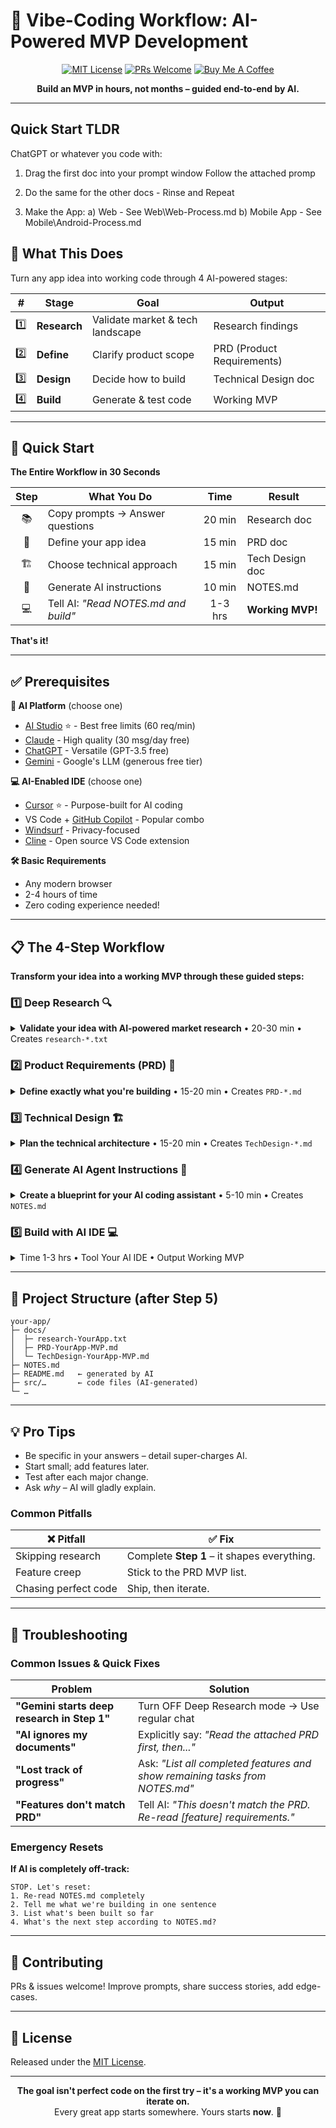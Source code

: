 # 🚀 Vibe-Coding Workflow: AI-Powered MVP Development

<div align="center">

[![MIT License](https://img.shields.io/badge/License-MIT-green.svg)](LICENSE)
[![PRs Welcome](https://img.shields.io/badge/PRs-welcome-brightgreen.svg)](http://makeapullrequest.com)
[![Buy Me A Coffee](https://img.shields.io/badge/☕-Buy%20Me%20A%20Coffee-yellow)](https://www.buymeacoffee.com/alpyalayg)

**Build an MVP in hours, not months – guided end-to-end by AI.**

</div>

---

## Quick Start TLDR
ChatGPT or whatever you code with: 

1) Drag the first doc into your prompt window
Follow the attached promp

2) Do the same for the other docs - Rinse and Repeat

3) Make the App:
a) Web - See Web\Web-Process.md
b) Mobile App - See Mobile\Android-Process.md



## 🎯 What This Does
Turn any app idea into working code through 4 AI-powered stages:

| # | Stage | Goal | Output |
|---|-------|------|--------|
| 1️⃣ | **Research** | Validate market & tech landscape | Research findings |
| 2️⃣ | **Define**  | Clarify product scope | PRD (Product Requirements) |
| 3️⃣ | **Design**  | Decide how to build | Technical Design doc |
| 4️⃣ | **Build**   | Generate & test code | Working MVP |

---

## 🏃 Quick Start

**The Entire Workflow in 30 Seconds**

| Step | What You Do | Time | Result |
|:---:|-------------|:----:|--------|
| 📚 | Copy prompts → Answer questions | 20 min | Research doc |
| 📝 | Define your app idea | 15 min | PRD doc |
| 🏗️ | Choose technical approach | 15 min | Tech Design doc |
| 🤖 | Generate AI instructions | 10 min | NOTES.md |
| 💻 | Tell AI: *"Read NOTES.md and build"* | 1-3 hrs | **Working MVP!** |

**That's it!**

---

## ✅ Prerequisites

**🤖 AI Platform** (choose one)
- [AI Studio](https://studio.google.com) ⭐ - Best free limits (60 req/min)
- [Claude](https://claude.ai) - High quality (30 msg/day free)
- [ChatGPT](https://chat.openai.com) - Versatile (GPT-3.5 free)
- [Gemini](https://gemini.google.com) - Google's LLM (generous free tier)

**💻 AI-Enabled IDE** (choose one)
- [Cursor](https://cursor.sh) ⭐ - Purpose-built for AI coding
- VS Code + [GitHub Copilot](https://github.com/features/copilot) - Popular combo
- [Windsurf](https://codeium.com/windsurf) - Privacy-focused
- [Cline](https://marketplace.visualstudio.com) - Open source VS Code extension

**🛠 Basic Requirements**
- Any modern browser
- 2-4 hours of time
- Zero coding experience needed!

---

## 📋 The 4-Step Workflow

**Transform your idea into a working MVP through these guided steps:**

### 1️⃣ Deep Research 🔍
<details>
<summary><b>Validate your idea with AI-powered market research</b> • 20-30 min • Creates <code>research-*.txt</code></summary>

**What this does:** Analyzes market opportunity, competitors, and technical feasibility

**How it works:**
1. Copy the entire `part1-deepresearch.md` file
2. Paste into any AI platform (AI Studio, Claude, ChatGPT, etc.)
3. Answer 5-6 questions about your idea (tailored to your experience level)
4. AI generates comprehensive research on market, competitors, and implementation options
5. Save the output as `research-[YourAppName].txt`

</details>

### 2️⃣ Product Requirements (PRD) 📝
<details>
<summary><b>Define exactly what you're building</b> • 15-20 min • Creates <code>PRD-*.md</code></summary>

**What this does:** Transforms your idea into clear, actionable product specifications

**How it works:**
1. Copy `part2-prd-generator.md` into a new Gemini chat
2. Attach your research findings when prompted
3. Answer questions about features, users, and success metrics
4. AI creates a professional PRD document
5. Save as `PRD-[YourAppName]-MVP.md`

</details>

### 3️⃣ Technical Design 🏗️
<details>
<summary><b>Plan the technical architecture</b> • 15-20 min • Creates <code>TechDesign-*.md</code></summary>

**What this does:** Decides the tech stack and implementation approach

**How it works:**
1. Copy `part3-tech-design-generator.md` into a new Gemini chat
2. Attach your PRD (required) and research (optional)
3. Answer questions about platform, complexity, and constraints
4. AI designs the technical architecture
5. Save as `TechDesign-[YourAppName]-MVP.md`

</details>

### 4️⃣ Generate AI Agent Instructions 🤖
<details>
<summary><b>Create a blueprint for your AI coding assistant</b> • 5-10 min • Creates <code>NOTES.md</code></summary>

**What this does:** Converts all previous docs into step-by-step coding instructions

**How it works:**
1. Copy `part4-generate-notes-for-agent.md` into a new Gemini chat
2. Attach both PRD and Technical Design documents
3. AI creates detailed implementation instructions
4. Save the output as `NOTES.md`

</details>

</div>

### 5️⃣  Build with AI IDE 💻
<details>
<summary>Time 1-3 hrs • Tool Your AI IDE • Output Working MVP</summary>

#### ➊ Project Setup
1. Create a project folder → add a `docs` subfolder  
2. Move generated files:  
   ```
   docs/research-*.txt
   docs/PRD-*.md
   docs/TechDesign-*.md
   NOTES.md        (in root, not docs)
   ```
3. Open the folder in your AI-enabled IDE

#### ➋ Create AI Agent Rules
File name depends on IDE:

| IDE | Rule File |
|-----|-----------|
| Cursor | `.cursorrules` |
| GitHub Copilot | `copilot-instructions.md` |
| Windsurf | `.windsurfrules` |
| Cline | `.clinerules` |

Paste into the rule file:
```text
You are building an MVP based on documented requirements.
Read NOTES.md first – it is your implementation guide.
Build features incrementally and test each one.
Explain what you're doing in simple terms.

# IMPORTANT:
# Always read [project-name].md before writing any code.
# After adding a major feature or completing a milestone, update [project-name].md.
# Document the entire database schema in [project-name].md.
# For new migrations, make sure to add them to the same file.
```
Replace `[project-name]` with something like `my-app.md`.

#### ➌ Kick-off Prompt (pick one)

| Level | Prompt |
|-------|--------|
| Vibe-Coder | *"I'm a non-technical founder. Read NOTES.md, explain the project, then guide me step-by-step."* |
| Learner | *"Read NOTES.md, explain the tech stack, teach me as we build."* |
| Developer | *"Read NOTES.md + docs/, confirm architecture, start Phase 1."* |

#### ➍ Handy Follow-Up Prompts
```
Let's implement [Feature] – outline plan first.
I'm getting error ____ – debug with me.
Show me how to test [Feature].
Explain this code in plain English.
List remaining tasks from NOTES.md.
```

#### ➎ Finish Line
After all features pass tests:
1. Generate a polished `README.md` (setup & run instructions)  
2. Add `.env.example` with required vars  
3. Walk through full user journey  
4. Deploy (see Tech Design) 🎉
</details>

---

## 📁 Project Structure (after Step 5)
```text
your-app/
├─ docs/
│  ├─ research-YourApp.txt
│  ├─ PRD-YourApp-MVP.md
│  └─ TechDesign-YourApp-MVP.md
├─ NOTES.md
├─ README.md   ← generated by AI
├─ src/…       ← code files (AI-generated)
└─ …
```

---

## 💡 Pro Tips
- Be specific in your answers – detail super-charges AI.  
- Start small; add features later.  
- Test after each major change.  
- Ask *why* – AI will gladly explain.

### Common Pitfalls
| ❌ Pitfall | ✅ Fix |
|-----------|-------|
| Skipping research | Complete **Step 1** – it shapes everything. |
| Feature creep | Stick to the PRD MVP list. |
| Chasing perfect code | Ship, then iterate. |

---

## 🚨 Troubleshooting

### Common Issues & Quick Fixes

| Problem | Solution |
|---------|----------|
| **"Gemini starts deep research in Step 1"** | Turn OFF Deep Research mode → Use regular chat |
| **"AI ignores my documents"** | Explicitly say: *"Read the attached PRD first, then..."* |
| **"Lost track of progress"** | Ask: *"List all completed features and show remaining tasks from NOTES.md"* |
| **"Features don't match PRD"** | Tell AI: *"This doesn't match the PRD. Re-read [feature] requirements."* |

### Emergency Resets

**If AI is completely off-track:**
```
STOP. Let's reset:
1. Re-read NOTES.md completely
2. Tell me what we're building in one sentence
3. List what's been built so far
4. What's the next step according to NOTES.md?
```

---

## 🤝 Contributing
PRs & issues welcome! Improve prompts, share success stories, add edge-cases.

---

## 📜 License
Released under the [MIT License](LICENSE).

---

<div align="center">

**The goal isn't perfect code on the first try – it's a working MVP you can iterate on.**  
Every great app starts somewhere. Yours starts **now**. 🚀

</div>
